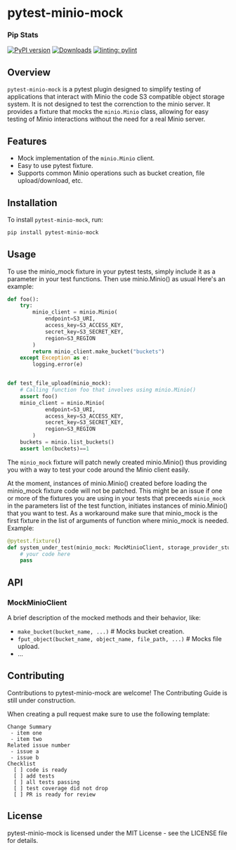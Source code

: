 # pytest-minio-mock

### Pip Stats
[![PyPI version](https://badge.fury.io/py/pytest-minio-mock.svg)](https://badge.fury.io/py/pytest-minio-mock)
[![Downloads](https://static.pepy.tech/badge/pytest-minio-mock)](https://pepy.tech/project/pytest-minio-mock)
[![linting: pylint](https://img.shields.io/badge/linting-pylint-yellowgreen)](https://github.com/pylint-dev/pylint)

## Overview
`pytest-minio-mock` is a pytest plugin designed to simplify testing of applications that interact with Minio the code  S3 compatible object storage system. It is not designed to test the correnction to the minio server. It provides a fixture that mocks the `minio.Minio` class, allowing for easy testing of Minio interactions without the need for a real Minio server.

## Features
- Mock implementation of the `minio.Minio` client.
- Easy to use pytest fixture.
- Supports common Minio operations such as bucket creation, file upload/download, etc.

## Installation

To install `pytest-minio-mock`, run:

```bash
pip install pytest-minio-mock
```

## Usage
To use the minio_mock fixture in your pytest tests, simply include it as a parameter in your test functions. Then use minio.Minio() as usual Here's an example:

```python
def foo():
    try:
        minio_client = minio.Minio(
            endpoint=S3_URI,
            access_key=S3_ACCESS_KEY,
            secret_key=S3_SECRET_KEY,
            region=S3_REGION
        )
        return minio_client.make_bucket("buckets")
    except Exception as e:
        logging.error(e)


def test_file_upload(minio_mock):
    # Calling function foo that involves using minio.Minio()
    assert foo()
    minio_client = minio.Minio(
            endpoint=S3_URI,
            access_key=S3_ACCESS_KEY,
            secret_key=S3_SECRET_KEY,
            region=S3_REGION
        )
    buckets = minio.list_buckets()
    assert len(buckets)==1

```

The `minio_mock` fixture will patch newly created minio.Minio() thus providing you with a way to test your code around the Minio client easily.

At the moment, instances of minio.Minio() created before loading the minio_mock fixture code will not be patched. This might be an issue if one or more of the fixtures you are using in your tests that preceeds `minio_mock` in the parameters list of the test function, initiates instances of minio.Minio() that you want to test. As a workaround make sure that minio_mock is the first fixture in the list of arguments of function where minio_mock is needed. Example:

```python
@pytest.fixture()
def system_under_test(minio_mock: MockMinioClient, storage_provider_stub: StorageProvider):
    # your code here
    pass
```

## API

### MockMinioClient

A brief description of the mocked methods and their behavior, like:

- `make_bucket(bucket_name, ...)` # Mocks bucket creation.
- `fput_object(bucket_name, object_name, file_path, ...)` # Mocks file upload.
- ...

## Contributing
Contributions to pytest-minio-mock are welcome! The Contributing Guide is still under construction.

When creating a pull request make sure to use the following template:

```
Change Summary
 - item one
 - item two
Related issue number
 - issue a
 - issue b
Checklist
  [ ] code is ready
  [ ] add tests
  [ ] all tests passing
  [ ] test coverage did not drop
  [ ] PR is ready for review
```

## License
pytest-minio-mock is licensed under the MIT License - see the LICENSE file for details.
